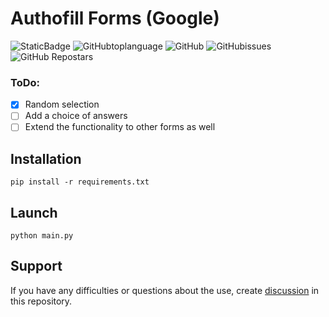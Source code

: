 ﻿# Authofill Forms (Google)

<!--A block of information about the repository in badges-->
![StaticBadge](https://img.shields.io/badge/On1onss-autofill_forms-autofill_forms)
![GitHubtoplanguage](https://img.shields.io/github/languages/top/On1onss/autofill_forms)![GitHub](https://img.shields.io/github/license/On1onss/autofill_forms)
![GitHubissues](https://img.shields.io/github/issues/On1onss/autofill_forms)
![GitHub Repostars](https://img.shields.io/github/stars/On1onss/autofill_forms)

### ToDo:
- [x] Random selection
- [ ] Add a choice of answers
- [ ] Extend the functionality to other forms as well
<!--Installation-->

## Installation

```Shell
pip install -r requirements.txt
```

<!--Launch-->

## Launch

```Shell
python main.py
```

<!--Support-->

## Support

If you have any difficulties or questions about the use, create [discussion](https://github.com/On1onss/autofill_forms/issues/new/choose) in this repository.